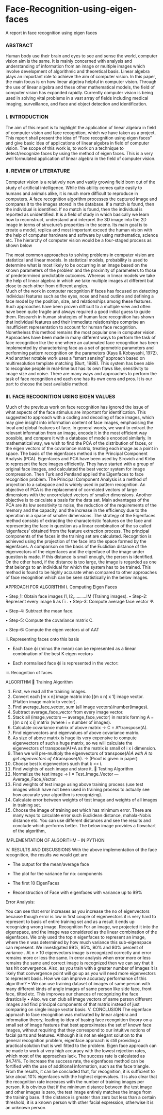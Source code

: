 # Face-Recognition-using-eigen-faces

A report in face recognition using eigen faces 

### ABSTRACT
Human body use their brain and eyes to see and sense the world, computer vision aim is the same. It is mainly concerned with analysis and understanding of information from an image or multiple images which involve development of algorithmic and theoretical basis. Linear algebra plays an important role to achieve the aim of computer vision. In this paper, the main focus is on how linear algebra helpful in computer vision. Through the use of linear algebra and these other mathematical models, the ﬁeld of computer vision has expanded rapidly. Currently computer vision is being used in solving vital problems in a vast array of ﬁelds including medical imaging, surveillance, and face and object detection and identiﬁcation. 
### I.	INTRODUCTION
The aim of this report is to highlight the application of linear algebra in field of computer vision and face recognition, which we have taken as a project. This report shall present the idea of “Face recognition using eigen faces” and give basic idea of applications of linear algebra in field of computer vision. 
The scope of this work is, to work on a technique to detect/recognize faces by using the method of eigen faces. This is a very well formulated application of linear algebra in the field of computer vision.
### II.	REVIEW OF LITERATURE
Computer vision is a relatively new and vastly growing ﬁeld born out of the study of artiﬁcial intelligence. While this ability comes quite easily to humans and animals alike, it is much more diﬃcult to reproduce in computers. 
A face recognition algorithm processes the captured image and compares it to the images stored in the database. If a match is found, then the individual is identified. If no match is found, then the individual is reported as unidentified.
It is a field of study in which basically we learn how to reconstruct, understand and interpret the 3D image into the 2D image in terms of structure’s properties in the scene. Its main goal is to create a model, replica and most important exceed the human vision with the help of computer hardware and software by using mathematics, science etc. 
The hierarchy of computer vision would be a four-staged process as shown below
 
The most common approaches to solving problems in computer vision are statistical and linear models. In statistical models, probability is used to determine what is most likely to be occurring in an image based on the known parameters of the problem and the proximity of parameters to those of predetermined predictable outcomes. Whereas in linear models we take the help of linear algebra in which we take multiple images at different but close to each other from different angles.	
Much of the work in computer recognition if faces has focused on detecting individual features such as the eyes, nose and head outline and defining a face model by the position, size, and relationships among these features. Such approaches have been proven difficult to a multiple view and often have been quite fragile and always required a good initial guess to guide them.
Research in human strategies of human face recognition has shown that individual features and their immediate relationships comprise an insufficient representation to account for human face recognition. Nonetheless this method remains the most popular one in computer vision.
Approaches have been made in many different ways to perform the task of face recognition like the one where an automated face recognition has been implemented by characterising face as a set of geometric parameters and performing pattern recognition on the parameters (Kaya & Kobayashi, 1972). And another notable work uses a “smart sensing” approach based on multiresolution template matching (Burt, 1988). This system has been able to recognise people in real-time but has its own flaws like, sensitivity to image size and noise.
There are many ways and approaches to perform the task of face recognition and each one has its own cons and pros. It is our part to choose the best available method.
 
### III.	FACE RECOGNITION USING EIGEN VALUES
Much of the previous work on face recognition has ignored the issue of what aspects of the face stimulus are important for identification. This suggested to approach with a coding and decoding of face images, which may give insight into information content of face images, emphasising the local and global features of face.
In general words, we want to extract the relevant information from an image, encode it in the most efficient way possible, and compare it with a database of models encoded similarly. In mathematical way, we wish to find the PCA of the distribution of faces, or the eigen vectors of the covariance matrix, treating each image as a point in space.
The basis of the eigenfaces method is the Principal Component Analysis (PCA). Eigenfaces and PCA have been used by Sirovich and Kirby to represent the face images efficiently. They have started with a group of original face images, and calculated the best vector system for image compression. Then Turk and Pentland applied the Eigenfaces to face recognition problem. 
The Principal Component Analysis is a method of projection to a subspace and is widely used in pattern recognition. An objective of PCA is the replacement of correlated vectors of large dimensions with the uncorrelated vectors of smaller dimensions. Another objective is to calculate a basis for the data set. Main advantages of the PCA are its low sensitivity to noise, the reduction of the requirements of the memory and the capacity, and the increase in the efficiency due to the operation in a space of smaller dimensions.
The strategy of the Eigenfaces method consists of extracting the characteristic features on the face and representing the face in question as a linear combination of the so called ‘eigenfaces’ obtained from the feature extraction process. The principal components of the faces in the training set are calculated. Recognition is achieved using the projection of the face into the space formed by the eigenfaces. 
A comparison on the basis of the Euclidian distance of the eigenvectors of the eigenfaces and the eigenface of the image under question is made. If this distance is small
enough, the person is identified. On the other hand, if the distance is too large, the image is regarded as one that belongs to an individual for which the system has to be trained.
This method is found to be highly accurate when compared to other approaches of face recognition which can be seen statistically in the below images.

          
    
APPROACH FOR ALGORITHM 
i.	Computing Eigen Faces
 
•	Step_1: Obtain face images I1, I2,……….IM (Trainng images).
•	Step-2: Represent every image Ii as Γi .
•	Step-3: Compute average face vector Ψ.
	 
•	Step-4: Subtract the mean face.
       
•	Step-5: Compute the covariance matrix C.
 	 
•	Step-6: Compute the eigen vectors ui of AAT
           
  
ii.	Representing faces onto this basis
-	Each face ϕi (minus the mean) can be represented as a linear combination of the best K eigen vectors
 			 
 
-	Each normalised face ϕi is represented in the vector:
 

iii.	Recognition of faces
       
ALGORITHM
	Training Algorithm
1.	First, we read all the training images.
2.	Convert each [m x n] image matrix into [(m x n) x 1] image vector. (Flatten image matrix to vector).
3.	Find average_face_vector, sum (all image vectors)/number(images).
4.	Subtract average_face_vector from every image vector.
5.	Stack all (image_vectors — average_face_vector) in matrix forming A = [(m x n) x i] matrix (where i = number of images).
6.	Calculate covariance matrix of above matrix -> C = A*transpose(A).
7.	Find eigenvectors and eigenvalues of above covariance matrix.
8.	As size of above matrix is huge its very expensive to compute eigenvectors of such a huge matrix, so we will calculate the eigenvectors of transpose(A)*A as the matrix is small of i x i dimension.
9.	Then we will pre-multiply the eigenvectors of transpose(A)*A with A to get eigenvectors of A*transpose(A). → (Proof is given in paper)
10.	Choose best k eigenvectors such that k << i.
11.	Find weights of each image and store it. 
	Testing Algorithm
1.	Normalize the test image -> I = Test_Image_Vector — Average_Face_Vector.
2.	Find weights of test image using above training process (use test images which have not been used in training process to actually see how accurate your algorithm is recognizing).
3.	Calculate error between weights of test image and weights of all images in training set.
4.	Choose the image of training set which has minimum error.
There are many ways to calculate error such Euclidean distance, mahala-Nobis distance etc. You can use different distances and see the results and conclude which performs better.
The below image provides a flowchart of the algorithm,
 
IMPLEMENTATION OF ALGORITHM – IN PYTHON
  
IV.	RESULTS AND DISCUSSIONS
With the above implementation of the face recognition, the results we would get are 
-	The output for the mean/average face
 
-	The plot for the variance for no: components
 

-	The first 10 EigenFaces
 
-	Reconstruction of Face with eigenfaces with variance up to 99% 
 

Error Analysis:
           
You can see that error increases as you increase the no of eigenvectors because though error is low in first couple of eigenvectors it is very hard to represent to basis of entire training set and as a result it ends up recognizing wrong image.
Recognition For an image, we projected it into the eigenspace, and the image was considered as the linear combination of the eigenfaces. We only used the top n eigenfaces to represent an image, where the n was determined by how much variance this sub-eigenspace can represent. We investigated 99%, 95%, 90% and 80% percent of variance
 . 
At n ≥ 10 eigenvectors image is recognized correctly and error remains more or less the same. In error analysis when error more or less remains the same and correct image is recognized then we can say that it has hit convergence. Also, as you train with a greater number of images it is likely that convergence point will go up as you will need more eigenvectors to represent basis.
How we can improve accuracy performance of this algorithm?
•	We can use training dataset of images of same person with many different kinds of angle images of same person like side face, front face, tilted etc. This improves our chances of recognizing the face drastically
•	Also, we can club all image vectors of same person different images and find principal components of that matrix instead of just comparing on single image vector basis.
V.	CONCLUSION
The eigenface approach to face recognition was motivated by linear algebra and information theory, leading to idea of basing face recognition theory on a small set of image features that best approximates the set of known face images, without requiring that they correspond to our intuitive notions of facial parts and features. Although it is not an elegant solution to the general recognition problem, eigenface approach is still providing a practical solution that is well fitted to the problem.
	Eigen face approach can be made to work at very high accuracy with the lowest rejection rates, which most of the approaches lack. The success rate is calculated as 94.74%. To increase the success rate, the eigenfaces method can be fortified with the use of additional information, such as the face triangle. 
From the results, it can be concluded that, for recognition, it is sufficient to take about 10% eigenfaces with the highest eigenvalues. It is also clear that the recognition rate increases with the number of training images per person. It is obvious that if the minimum distance between the test image and other images is zero, the test image entirely matches the image from the training base. If the distance is greater than zero but less than a certain threshold, it is a known person with other facial expression, otherwise it is an unknown person. 


